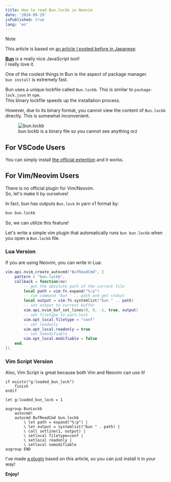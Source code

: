 ```yaml
---
title: How to read Bun.lockb in Neovim
date: '2024-09-29'
isPublished: true
lang: 'en'
---
```


> [!NOTE]
> This article is based on [an article I posted before in Japanese](https://zenn.dev/vim_jp/articles/c097917f163431).

[**Bun**](https://bun.sh/) is a really nice JavaScript tool!  
I really love it.

One of the coolest things in Bun is the aspect of package manager.  
`bun install` is extremely fast.

Bun uses a unique lockfile called `Bun.lockb`. This is similar to `package-lock.json` in `npm`.  
This binary lockfile speeds up the installation process.

However, due to its binary format, you cannot view the content of `Bun.lockb` directly.
This is somewhat inconvenient.

<figure>
  <img src="/images/2024-09-29/bun-lockfile.png" alt="bun.lockb" />
  <figcaption>bun.lockb is a binary file so you cannot see anything orz</figcaption>
</figure>

## For VSCode Users

You can simply install [the official extention](https://marketplace.visualstudio.com/items?itemName=oven.bun-vscode) and it works.

## For Vim/Neovim Users

There is no official plugin for Vim/Neovim.  
So, let's make it by ourselves!

In fact, bun has outputs `Bun.lock` in yarn v1 format by:

```sh
bun bun.lockb
```

So, we can utilize this feature!

Let's write a simple vim plugin that automatically runs `bun bun.lockb` when you open a `Bun.lockb` file.


### Lua Version
If you are using Neovim, you can write in Lua:
```lua
vim.api.nvim_create_autocmd("BufReadCmd", {
    pattern = "bun.lockb",
    callback = function(ev)
        -- get the absolute path of the current file
        local path = vim.fn.expand("%:p")
        -- run command 'bun ' .. path and get stdout
        local output = vim.fn.systemlist("bun " .. path)
        -- set output to current buffer
        vim.api.nvim_buf_set_lines(0, 0, -1, true, output)
        -- set filetype to yarn.lock
        vim.opt_local.filetype = "conf"
        -- set readonly
        vim.opt_local.readonly = true
        -- set nomodifiable
        vim.opt_local.modifiable = false
    end,
})
```

### Vim Script Version
Also, Vim Script is great because both Vim and Neovim can use it!

```vimscript
if exists("g:loaded_bun_lock")
    finish
endif

let g:loaded_bun_lock = 1

augroup BunLockb
    autocmd!
    autocmd BufReadCmd bun.lockb
        \ let path = expand("%:p") |
        \ let output = systemlist("bun " . path) |
        \ call setline(1, output) |
        \ setlocal filetype=conf |
        \ setlocal readonly |
        \ setlocal nomodifiable
augroup END
```

I've made [a plugin](https://github.com/ryoppippi/vim-bun-lock) based on this article, so you can just install it in your way!

**Enjoy!**
